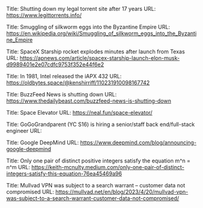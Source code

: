 Title: Shutting down my legal torrent site after 17 years
URL: https://www.legittorrents.info/

Title: Smuggling of silkworm eggs into the Byzantine Empire
URL: https://en.wikipedia.org/wiki/Smuggling_of_silkworm_eggs_into_the_Byzantine_Empire

Title: SpaceX Starship rocket explodes minutes after launch from Texas
URL: https://apnews.com/article/spacex-starship-launch-elon-musk-d9989401e2e07cdfc9753f352e44f6e2

Title: In 1981, Intel released the iAPX 432
URL: https://oldbytes.space/@kenshirriff/110231910098167742

Title: BuzzFeed News is shutting down
URL: https://www.thedailybeast.com/buzzfeed-news-is-shutting-down

Title: Space Elevator
URL: https://neal.fun/space-elevator/

Title: GoGoGrandparent (YC S16) is hiring a senior/staff back end/full-stack engineer
URL: 

Title: Google DeepMind
URL: https://www.deepmind.com/blog/announcing-google-deepmind

Title: Only one pair of distinct positive integers satisfy the equation m^n = n^m
URL: https://keith-mcnulty.medium.com/only-one-pair-of-distinct-integers-satisfy-this-equation-76ea45469a96

Title: Mullvad VPN was subject to a search warrant – customer data not compromised
URL: https://mullvad.net/en/blog/2023/4/20/mullvad-vpn-was-subject-to-a-search-warrant-customer-data-not-compromised/

